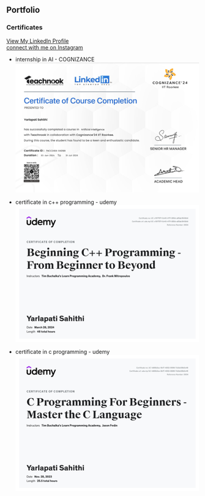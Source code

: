 ## Portfolio
### Certificates
<a href="https://www.linkedin.com/in/sahithi-y-07a1ba267/">View My LinkedIn Profile</a> 
  <br>
    <a href="https://www.instagram.com/sahithiiixx/">connect with me on Instagram </a> 
- internship in AI - COGNIZANCE
  <img src="images/internship certificate.png">
  
- certificate in c++ programming - udemy
  <img src="images/udemy certificate 1.jpg">
  
- certificate in c programming - udemy
  <img src="images/udemy certificate 2.jpg">
